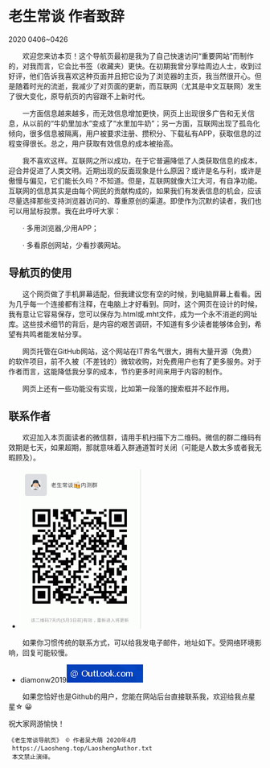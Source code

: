 老生常谈 作者致辞
================
2020 0406~0426

　　欢迎您来访本页！这个导航页最初是我为了自己快速访问“重要网站”而制作的，对我而言，它会比书签（收藏夹）更快。在初期我曾分享给周边人士，收到过好评，他们告诉我喜欢这种页面并且把它设为了浏览器的主页，我当然很开心。但是随着时光的流逝，我减少了对页面的更新，而互联网（尤其是中文互联网）发生了很大变化，原导航页的内容跟不上新时代。

　　一方面信息越来越多，而无效信息增加更快，网页上出现很多广告和无关信息，从以前的“牛奶里加水”变成了“水里加牛奶”；另一方面，互联网出现了孤岛化倾向，很多信息被隔离，用户被要求注册、攒积分、下载私有APP，获取信息的过程变得很长。总之，用户获取有效信息的成本被抬高。

　　我不喜欢这样。互联网之所以成功，在于它普遍降低了人类获取信息的成本，迎合并促进了人类文明。近期出现的反面现象是什么原因？或许是名与利，或许是傲慢与偏见，它们能长久吗？不知道。但是，互联网就像大江大河，有自净功能。互联网的信息其实是由每个网民的贡献构成的，如果我们有发表信息的机会，应该尽量选择那些支持浏览器访问的、尊重原创的渠道。即使作为沉默的读者，我们也可以用鼠标投票。我在此呼吁大家：

　　· 多用浏览器,少用APP；
  
　　· 多看原创网站，少看抄袭网站。
　　

导航页的使用
------------

　　这个网页做了手机屏幕适配，但我建议您有空的时候，到电脑屏幕上看看。因为几乎每一个连接都有注释，在电脑上才好看到。同时，这个网页在设计的时候，我有意让它容易保存，您可以保存为.html或.mht文件，成为一个永不消逝的网址库。这些技术细节的背后，是内容的艰苦调研，不知道有多少读者能够体会到，希望有共鸣者能发帖分享。

　　网页托管在GitHub网站，这个网站在IT界名气很大，拥有大量开源（免费）的软件项目，前不久被（不差钱的）微软收购，对免费用户也有了更多服务。对于作者而言，这能降低我分享的成本，节约更多时间来用于内容的制作。

　　网页上还有一些功能没有实现，比如第一段落的搜索框并不起作用。


联系作者
-------

　　欢迎加入本页面读者的微信群，请用手机扫描下方二维码。微信的群二维码有效期是七天，如果超期，那就意味着入群通道暂时关闭（可能是人数太多或者我无暇顾及）。
+ ![微信群二维码图片载入中](./weixin-2019.png)

　　如果你习惯传统的联系方式，可以给我发电子邮件，地址如下。受网络环境影响，回复可能较慢。
+ diamonw2019![邮件后缀加载中](./email-2019.png)

　　如果您恰好也是Github的用户，您能在网站后台直接联系我，欢迎给我点星星☆ 😀

祝大家网游愉快！

	《老生常谈导航页》 © 作者吴大萌 2020年4月
	 https://Laosheng.top/LaoshengAuthor.txt
	 本文禁止演绎。
